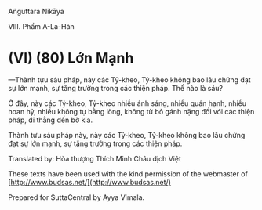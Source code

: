  

Aṅguttara Nikāya

VIII. Phẩm A-La-Hán

# (VI) (80) Lớn Mạnh

—Thành tựu sáu pháp, này các Tỷ-kheo, Tỷ-kheo không bao lâu chứng đạt sự lớn mạnh, sự tăng trưởng trong các thiện pháp. Thế nào là sáu?

Ở đây, này các Tỷ-kheo, Tỷ-kheo nhiều ánh sáng, nhiều quán hạnh, nhiều hoan hỷ, nhiều không tự bằng lòng, không từ bỏ gánh nặng đối với các thiện pháp, đi thẳng đến bờ kia.

Thành tựu sáu pháp này, này các Tỷ-kheo, Tỷ-kheo không bao lâu chứng đạt sự lớn mạnh, sự tăng trưởng trong các thiện pháp.

Translated by: Hòa thượng Thích Minh Châu dịch Việt

These texts have been used with the kind permission of the webmaster of [http://www.budsas.net/](http://www.budsas.net/)

Prepared for SuttaCentral by Ayya Vimala.